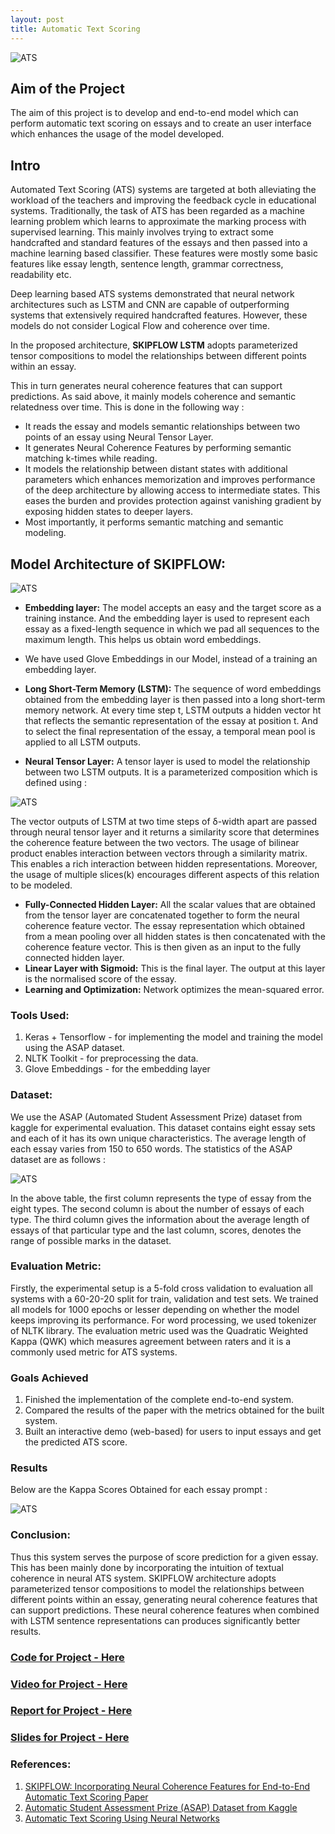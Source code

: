 ```yaml
---
layout: post
title: Automatic Text Scoring
---
```


![ATS](/images/main.png "ATS")


## Aim of the Project

The aim of this project is to develop and end-to-end model which can perform automatic text scoring on essays and to create an user interface which enhances the usage of the model developed.

## Intro

Automated Text Scoring (ATS) systems are targeted at both alleviating the workload of the teachers and improving the feedback cycle in educational systems. Traditionally, the task of ATS has been regarded as a machine learning problem which learns to approximate the marking process with supervised learning. This mainly involves trying to extract some handcrafted and standard features of the essays and then passed into a machine learning based classifier. These features were mostly some basic features like essay length, sentence length, grammar correctness, readability etc.

Deep learning based ATS systems demonstrated that neural network architectures such as LSTM and CNN are capable of outperforming systems that extensively required handcrafted features. However, these models do not consider Logical Flow and coherence over time. 

In the proposed architecture, **SKIPFLOW LSTM** adopts parameterized tensor compositions to model the relationships between different points within an essay.

This in turn generates neural coherence features that can support predictions. As said above, it mainly models coherence and semantic relatedness over time. This is done in the following way :

- It reads the essay and models semantic relationships between two points of an essay using Neural Tensor Layer.
- It generates Neural Coherence Features by performing semantic matching k-times while reading. 
- It models the relationship between distant states with additional parameters which enhances memorization and improves performance of the deep architecture by allowing access to intermediate states. This eases the burden and provides protection against vanishing gradient by exposing hidden states to deeper layers. 
- Most importantly, it performs semantic matching and semantic modeling.


## Model Architecture of SKIPFLOW:

![ATS](/images/ATS.png "ATS")


- **Embedding layer:** The model accepts an easy and the target score as a training instance. And the embedding layer is used to represent each essay as a fixed-length sequence in which we pad all sequences to the maximum length. This helps us obtain word embeddings.
- We have used Glove Embeddings in our Model, instead of a training an embedding layer.
- **Long Short-Term Memory (LSTM):** The sequence of word embeddings obtained from the embedding layer is then passed into a long short-term memory network. At every time step t, LSTM outputs a hidden vector ht that reflects the semantic representation of the essay at position t. And to select the final representation of the essay, a temporal mean pool is applied to all LSTM outputs. 

- **Neural Tensor Layer:** A tensor layer is used to model the relationship between two LSTM outputs. It is a parameterized composition which is defined using :

![ATS](/images/form.png "ATS")

The vector outputs of LSTM at two time steps of δ-width apart are passed through neural tensor layer and it returns a similarity score that determines the coherence feature between the two vectors. The usage of bilinear product enables interaction between vectors through a similarity matrix. This enables a rich interaction between hidden representations. Moreover, the usage of multiple slices(k) encourages different aspects of this relation to be modeled.

- **Fully-Connected Hidden Layer:** All the scalar values that are obtained from the tensor layer are concatenated together to form the neural coherence feature vector. The essay representation which obtained from a mean pooling over all hidden states is then concatenated with the coherence feature vector.  This is then given as an input to the fully connected hidden layer.
- **Linear Layer with Sigmoid:** This is the final layer. The output at this layer is the normalised score of the essay. 
- **Learning and Optimization:** Network optimizes the mean-squared error. 

### Tools Used:

1. Keras + Tensorflow - for implementing the model and training the model using
the ASAP dataset.
2. NLTK Toolkit - for preprocessing the data.
3. Glove Embeddings - for the embedding layer

### Dataset:

We use the ASAP (Automated Student Assessment Prize) dataset from kaggle for experimental evaluation.  This dataset contains eight essay sets and each of it has its own unique characteristics. The average length of each essay varies from 150 to 650 words. The statistics of the ASAP dataset are as follows : 

![ATS](/images/data.png "ATS")

In the above table, the first column represents the type of essay from the eight types. The second column is about the number of essays of each type. The third column gives the information about the average length of essays of that particular type and the last column, scores, denotes the range of possible marks in the dataset. 

### Evaluation Metric: 

Firstly, the experimental setup is a 5-fold cross validation to evaluation all systems with a 60-20-20 split for train, validation and test sets. We trained all models for 1000 epochs or lesser depending on whether the model keeps improving its performance. For word processing, we used tokenizer of NLTK library. The evaluation metric used was the Quadratic Weighted Kappa (QWK) which measures agreement between raters and it is a commonly used metric for ATS systems.

### Goals Achieved

1. Finished the implementation of the complete end-to-end system. 
2. Compared the results of the paper with the metrics obtained for the built system. 
3. Built an interactive demo (web-based) for users to input essays and get the predicted ATS score.

### Results

Below are the Kappa Scores Obtained for each essay prompt : 

![ATS](/images/table.png "ATS")


### Conclusion:

Thus this system serves the purpose of score prediction for a given essay. This has been mainly done by incorporating the intuition of textual coherence in neural ATS system. SKIPFLOW architecture adopts parameterized tensor compositions to model the relationships between different points within an essay, generating neural coherence features that can support predictions. These neural coherence features when combined with LSTM sentence representations can produces significantly better results. 	

### [Code for Project - Here](https://github.com/Saiteja-Reddy/Automatic-Text-Scoring)

### [Video for Project - Here](https://youtu.be/bm6BvYx6AAQ)

### [Report for Project - Here](https://github.com/Saiteja-Reddy/Automatic-Text-Scoring/blob/master/IRE_major_project_report.pdf)

### [Slides for Project - Here](https://github.com/Saiteja-Reddy/Automatic-Text-Scoring/blob/master/Automatic%20Text%20Scoring%20Slides.pdf)

### References: 
1. [SKIPFLOW: Incorporating Neural Coherence Features for End-to-End Automatic Text Scoring Paper](https://arxiv.org/pdf/1711.04981.pdf)
2. [Automatic Student Assessment Prize (ASAP) Dataset from Kaggle](https://www.kaggle.com/c/asap-aes)
3. [Automatic Text Scoring Using Neural Networks](https://arxiv.org/pdf/1606.04289v2.pdf)

